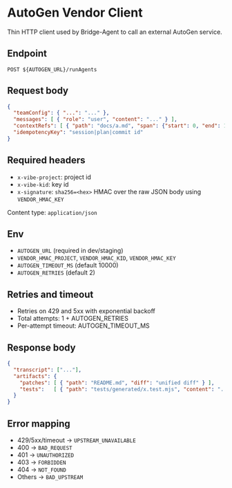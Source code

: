 # AutoGen Vendor Client

Thin HTTP client used by Bridge-Agent to call an external AutoGen service.

## Endpoint
`POST ${AUTOGEN_URL}/runAgents`

## Request body
```json
{
  "teamConfig": { "...": "..." },
  "messages": [ { "role": "user", "content": "..." } ],
  "contextRefs": [ { "path": "docs/a.md", "span": {"start": 0, "end": 120}, "snippet": "..." } ],
  "idempotencyKey": "session|plan|commit id"
}
```

## Required headers
- `x-vibe-project`: project id
- `x-vibe-kid`: key id
- `x-signature`: `sha256=<hex>` HMAC over the raw JSON body using `VENDOR_HMAC_KEY`

Content type: `application/json`

## Env
- `AUTOGEN_URL` (required in dev/staging)
- `VENDOR_HMAC_PROJECT`, `VENDOR_HMAC_KID`, `VENDOR_HMAC_KEY`
- `AUTOGEN_TIMEOUT_MS` (default 10000)
- `AUTOGEN_RETRIES` (default 2)

## Retries and timeout
- Retries on 429 and 5xx with exponential backoff
- Total attempts: 1 + AUTOGEN_RETRIES
- Per-attempt timeout: AUTOGEN_TIMEOUT_MS

## Response body
```json
{
  "transcript": ["..."],
  "artifacts": {
    "patches": [ { "path": "README.md", "diff": "unified diff" } ],
    "tests":   [ { "path": "tests/generated/x.test.mjs", "content": "..." } ]
  }
}
```

## Error mapping
- 429/5xx/timeout → `UPSTREAM_UNAVAILABLE`
- 400 → `BAD_REQUEST`
- 401 → `UNAUTHORIZED`
- 403 → `FORBIDDEN`
- 404 → `NOT_FOUND`
- Others → `BAD_UPSTREAM`

